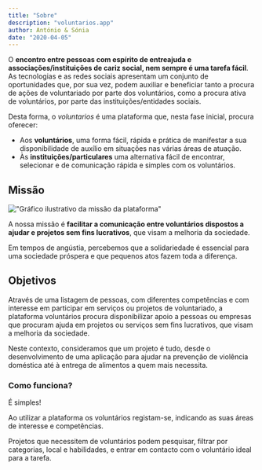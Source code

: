 ```yaml
---
title: "Sobre"
description: "voluntarios.app"
author: António & Sónia
date: "2020-04-05"
---
```


O **encontro entre pessoas com espírito de entreajuda e associações/instituições de cariz social, nem sempre é uma tarefa fácil**. As tecnologias e as redes sociais apresentam um conjunto de oportunidades que, por sua vez, podem auxiliar e beneficiar tanto a procura de ações de voluntariado por parte dos voluntários, como a procura ativa de voluntários, por parte das instituições/entidades sociais.

Desta forma, o *voluntarios* é uma plataforma que, nesta fase inicial, procura oferecer:
- Aos **voluntários**, uma forma fácil, rápida e prática de manifestar a sua disponibilidade de auxílio em situações nas várias áreas de atuação.
- Às **instituições/particulares** uma alternativa fácil de encontrar, selecionar e de comunicação rápida e simples com os voluntários.

## Missão

!["Gráfico ilustrativo da missão da plataforma"](/voluntarios-graph.jpg)

A nossa missão é **facilitar a comunicação entre voluntários dispostos a ajudar e projetos sem fins lucrativos**, que visam a melhoria da sociedade.

Em tempos de angústia, percebemos que a solidariedade é essencial para uma sociedade próspera e que pequenos atos fazem toda a diferença.

## Objetivos

Através de uma listagem de pessoas, com diferentes competências e com interesse em participar em serviços ou projetos de voluntariado, a plataforma voluntários procura disponibilizar apoio a pessoas ou empresas que procuram ajuda em projetos ou serviços sem fins lucrativos, que visam a melhoria da sociedade.

Neste contexto, consideramos que um projeto é tudo, desde o desenvolvimento de uma aplicação para ajudar na prevenção de violência doméstica até à entrega de alimentos a quem mais necessita.

### Como funciona?
É simples!

Ao utilizar a plataforma os voluntários registam-se, indicando as suas áreas de interesse e competências.

Projetos que necessitem de voluntários podem pesquisar, filtrar por categorias, local e habilidades, e entrar em contacto com o voluntário ideal para a tarefa.